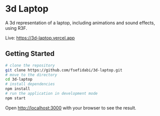 # 3d Laptop

A 3d representation of a laptop, including animations and sound effects, using R3F.

Live: https://3d-laptop.vercel.app

## Getting Started

```bash
# clone the repository
git clone https://github.com/fsefidabi/3d-laptop.git
# move to the directory
cd 3d-laptop
# install dependencies
npm install
# run the application in development mode
npm start
```

Open [http://localhost:3000](http://localhost:3000) with your browser to see the result.
